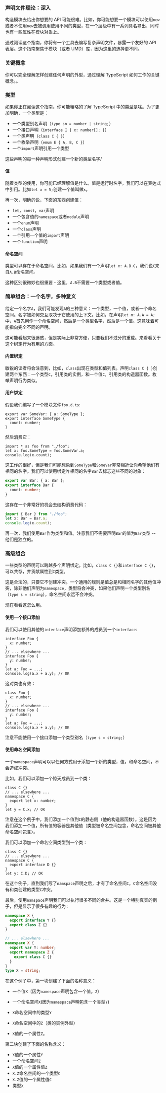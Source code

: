 ### 声明文件理论：深入

构造模块去给出你想要的 API 可能很难。比如，你可能想要一个模块可以使用`new`或者不使用`new`去被调用使用不同的类型，在一个层级中有一系列具名导出，同时也有一些属性在模块对象上。

通过阅读这个指南，你将有一个工具去编写复杂声明文件，暴露一个友好的 API 表层。这个指南聚焦于模块（或者 UMD）库，因为这里的选择更不同。

### 关键概念

你可以完全理解怎样创建任何声明的外型，通过理解 TypeScript 如何工作的关键概念。。

### 类型

如果你正在阅读这个指南，你可能粗略的了解 TypeScript 中的类型是啥。为了更加明确，一个类型是：

- 一个类型别名声明（`type sn = number | string;`）
- 一个接口声明（`interface I { x: number[]; }`）
- 一个类声明（`class C { }`）
- 一个枚举声明（`enum E { A, B, C }`）
- 一个`import`声明引用一个类型

这些声明的每一种声明形式创建一个新的类型名字/

#### 值

随着类型的使用，你可能已经理解值是什么。值是运行时名字，我们可以在表达式中引用。比如`let x = 5;`创建一个值叫做`x`。

再一次，明确的说，下面的东西创建值：

- `let`，`const`，`var`声明
- 一个包含值的`namespace`或者`module`声明
- 一个`enum`声明
- 一个`class`声明
- 一个引用一个值的`import`声明
- 一个`function`声明

#### 命名空间

类型可以存在于命名空间。比如，如果我们有一个声明`let x: A.B.C`，我们说`C`来自`A.B`命名空间。

这种区别很微妙也很重要 - 这里，`A.B`不需要一个类型或者值。


### 简单组合：一个名字，多种意义

给定一个名字`A`，我们可能发现`A`的三种意义：一个类型，一个值，或者一个命名空间。名字被如何交互取决于它使用的上下文。比如，在声明`let m: A.A = A;`中，`A`首先用作一个命名空间，然后是一个类型名字，然后是一个值。这意味着可能指向完全不同的声明。

这可能看起来很迷惑，但是实际上非常方便，只要我们不过分的重载。来看看关于这个绑定行为有用的方面。

#### 内置绑定

敏锐的读者将会注意到，比如，`class`出现在类型和值列表。声明`class C { }`创建两个东西：一个类型`C`，引用类的实例，和一个值`C`，引用类的构造器函数。枚举声明行为类似。

#### 用户绑定

假设我们编写了一个模块文件`foo.d.ts`:
```
export var SomeVar: { a: SomeType };
export interface SomeType {
  count: number;
}
```

然后消费它：
```
import * as foo from "./foo";
let x: foo.SomeType = foo.SomeVar.a;
console.log(x.count);
```

这工作的很好，但是我们可能想象到`SomeType`和`SomeVar`非常相近让你希望他们有相同的名字。我们可以使用绑定咋相同的名字`Bar`去标志这些不同的对象：
```ts
export var Bar: { a: Bar };
export interface Bar {
  count: number;
}
```

这存在一个非常好的机会去结构消费代码：
```ts
import { Bar } from "./foo";
let x: Bar = Bar.a;
console.log(x.count);
```

再一次，我们使用`Bar`作为类型和值。注意我们不需要声明`Bar`的值为`Bar`类型 -- 他们是独立的。


### 高级组合

一些类型的声明可以跨越多个声明绑定。比如，`class C {}`和`interface C {}`，可以共存，并贡献属性到`C`类型。

这是合法的，只要它不创建冲突。一个通用的规则是值总是和相同名字的其他值冲突，除非他们声明为`namespace`，类型将会冲突，如果他们声明一个类型别名（`type s = string`），命名空间永远不会冲突。

现在看看这怎么用。

#### 使用一个接口添加
我们可以使用其他的`interface`声明添加额外的成员到一个`interface`:
```
interface Foo {
  x: number;
}
// ... elsewhere ...
interface Foo {
  y: number;
}
let a: Foo = ...;
console.log(a.x + a.y); // OK
```
这对类也有效：
```
class Foo {
  x: number;
}
// ... elsewhere ...
interface Foo {
  y: number;
}
let a: Foo = ...;
console.log(a.x + a.y); // OK
```

注意不能使用一个接口添加一个类型别名（`type s = string;`）

#### 使用命名空间添加

一个`namespace`声明可以以任何方式用于添加一个新的类型，值，和命名空间，不会造成冲突。

比如，我们可以添加一个惊天成员到一个类：
```
class C {}
// ... elsewhere ...
namespace C {
  export let x: number;
}
let y = C.x; // OK
```

注意在这个例子中，我们添加一个值到`C`的静态侧（他的构造器函数）。这是因为我们添加一个值，所有值的容器是其他值（类型被命名空间包含，命名空间被其他命名空间包含）。

我们可以添加一个命名空间类型到一个类：
```
class C {}
// ... elsewhere ...
namespace C {
  export interface D {}
}
let y: C.D; // OK
```

在这个例子，直到我们写了`namspace`声明之后，才有了命名空间`C`。`C`命名空间没有和类创建的类型`C`冲突。

最后，使用`namspace`声明我们可以执行很多不同的合并。这是一个特别真实的例子，但是显示了很多有趣的行为：
```ts
namespace X {
  export interface Y {}
  export class Z {}
}

// ... elsewhere ...
namespace X {
  export var Y: number;
  export namespace Z {
    export class C {}
  }
}
type X = string;
```

在这个例子中，第一块创建了下面的名称意义：

- 一个值`X`（因为`namespace`声明包含一个值，`Z`）

- 一个命名空间`X`(因为`namespace`声明包含一个类型`Y`)

- `X`命名空间中的类型`Y`

- `X`命名空间中的`Z`（类的实例外型）

- `X`值的一个属性`Z`。

第二块创建了下面的名称含义：

- `X`值的一个属性`Y`
- 一个命名空间`Z`
- `X`值的一个属性值`Z`
- `X.Z`命名空间的一个类型`C`
- `X.Z`值的一个属性值`C`
- 类型`X`


